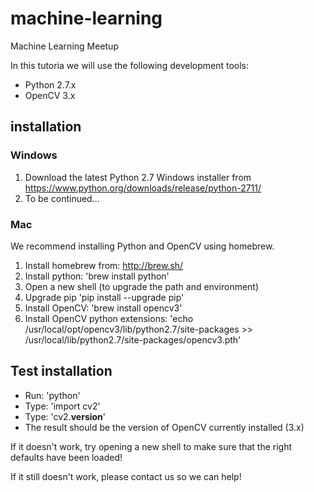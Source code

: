 # machine-learning
Machine Learning Meetup

In this tutoria we will use the following development tools:

 * Python 2.7.x
 * OpenCV 3.x

## installation

### Windows

 1. Download the latest Python 2.7 Windows installer from https://www.python.org/downloads/release/python-2711/
 2. To be continued...
 
### Mac

We recommend installing Python and OpenCV using homebrew.

 1. Install homebrew from: http://brew.sh/
 2. Install python: 'brew install python'
 3. Open a new shell (to upgrade the path and environment)
 4. Upgrade pip 'pip install --upgrade pip'
 5. Install OpenCV: 'brew install opencv3'
 6. Install OpenCV python extensions: 'echo /usr/local/opt/opencv3/lib/python2.7/site-packages >> /usr/local/lib/python2.7/site-packages/opencv3.pth'

## Test installation

 * Run: 'python'
 * Type: 'import cv2'
 * Type: 'cv2.__version__'
 * The result should be the version of OpenCV currently installed (3.x)

If it doesn't work, try opening a new shell to make sure that the right defaults have been loaded!

If it still doesn't work, please contact us so we can help!


 


 
